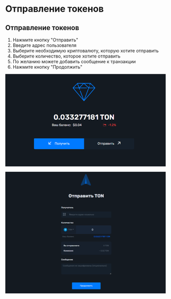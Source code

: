 # Отправление токенов

## Отправление токенов

1. Нажмите кнопку "Отправить"
2. Введите адрес пользователя
3. Выберите необходимую криптовалюту, которую хотите отправить
4. Выберите количество, которое хотите отправить
5. По желанию можете добавить сообщение к транзакции
6. Нажмите кнопку "Продолжить"

![Выбираем "отправить"](<../../../.gitbook/assets/image (22).png>)

![Вводим необходимые данные и отправляем токены](<../../../.gitbook/assets/image (71).png>)
